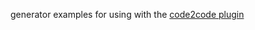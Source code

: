 generator examples for using with the <a href="http://github.com/srizzo/code2code">code2code plugin</a>
